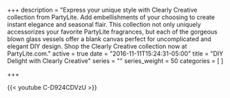 +++
description = "Express your unique style with Clearly Creative collection from PartyLite. Add embellishments of your choosing to create instant elegance and seasonal flair. This collection not only uniquely accessorizes your favorite PartyLite fragrances, but each of the gorgeous blown glass vessels offer a blank canvas perfect for uncomplicated and elegant DIY design. Shop the Clearly Creative collection now at PartyLite.com."
active = true
date = "2016-11-11T15:24:31-05:00"
title = "DIY Delight with Clearly Creative"
series = ""
series_weight = 50
categories = [
]

+++

{{< youtube C-D924CDVzU >}}
